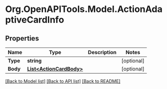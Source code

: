 
# Org.OpenAPITools.Model.ActionAdaptiveCardInfo

## Properties

Name | Type | Description | Notes
------------ | ------------- | ------------- | -------------
**Type** | **string** |  | [optional] 
**Body** | [**List&lt;ActionCardBody&gt;**](ActionCardBody.md) |  | [optional] 

[[Back to Model list]](../README.md#documentation-for-models)
[[Back to API list]](../README.md#documentation-for-api-endpoints)
[[Back to README]](../README.md)


